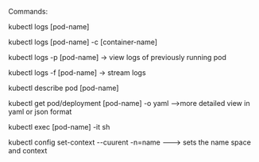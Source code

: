 Commands:

kubectl logs [pod-name]

kubectl logs [pod-name] -c [container-name]

kubectl logs -p [pod-name] -> view logs of previously running pod

kubectl logs -f [pod-name] -> stream logs

kubectl describe pod [pod-name]

kubectl get pod/deployment [pod-name] -o yaml -->more detailed view in yaml or json format

kubectl exec [pod-name] -it sh

kubectl config set-context --cuurent -n=name ---> sets the name space and context